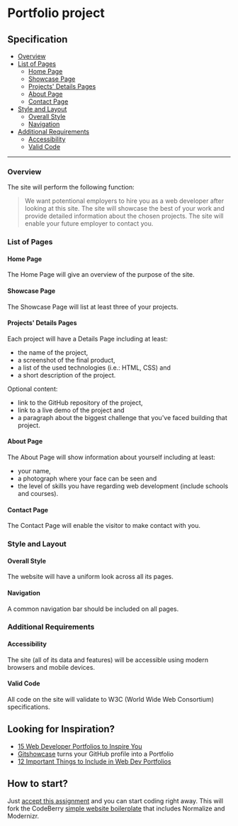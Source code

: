 # Portfolio project
## Specification

<!-- MarkdownTOC -->

- [Overview](#overview)
- [List of Pages](#list-of-pages)
    - [Home Page](#home-page)
    - [Showcase Page](#showcase-page)
    - [Projects' Details Pages](#projects-details-pages)
    - [About Page](#about-page)
    - [Contact Page](#contact-page)
- [Style and Layout](#style-and-layout)
    - [Overall Style](#overall-style)
    - [Navigation](#navigation)
- [Additional Requirements](#additional-requirements)
    - [Accessibility](#accessibility)
    - [Valid Code](#valid-code)

<!-- /MarkdownTOC -->

---

### Overview

The site will perform the following function:

> We want potentional employers to hire you as a web developer after looking at this site. The site will showcase the best of your work and provide detailed information about the chosen projects. The site will enable your future employer to contact you.

### List of Pages

#### Home Page

The Home Page will give an overview of the purpose of the site.

#### Showcase Page

The Showcase Page will list at least three of your projects.

#### Projects' Details Pages

Each project will have a Details Page including at least:

- the name of the project,
- a screenshot of the final product,
- a list of the used technologies (i.e.: HTML, CSS) and
- a short description of the project.

Optional content:

- link to the GitHub repository of the project,
- link to a live demo of the project and
- a paragraph about the biggest challenge that you've faced building that project.

#### About Page

The About Page will show information about yourself including at least:

- your name,
- a photograph where your face can be seen and
- the level of skills you have regarding web development (include schools and courses).

#### Contact Page

The Contact Page will enable the visitor to make contact with you.

### Style and Layout

#### Overall Style

The website will have a uniform look across all its pages.

#### Navigation

A common navigation bar should be included on all pages.

### Additional Requirements

#### Accessibility

The site (all of its data and features) will be accessible using modern browsers and mobile devices.

#### Valid Code

All code on the site will validate to W3C (World Wide Web Consortium) specifications.

## Looking for Inspiration?

  - [15 Web Developer Portfolios to Inspire You](https://medium.com/@learntocodewithme/15-web-developer-portfolios-to-inspire-you-137fb1743cae)
  - [Gitshowcase](https://www.gitshowcase.com/) turns your GitHub profile into a Portfolio
  - [12 Important Things to Include in Web Dev Portfolios](https://www.codementor.io/learn-programming/12-important-things-to-include-in-web-dev-portfolios)

## How to start?

Just [accept this assignment](https://classroom.github.com/assignment-invitations/f8a8fa6b007c8f1e95c4a816f83f6458) and you can start coding right away. This will fork the CodeBerry [simple website boilerplate](https://github.com/CodeBerrySchool/website-boilerplate) that includes Normalize and Modernizr.
